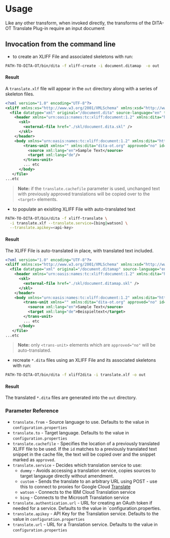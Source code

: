 <h1>Usage</h1>

Like any other transform, when invoked directly, the transforms of the
DITA-OT Translate Plug-in require an input document


## Invocation from the command line

-   to create an XLIFF File and associated skeletons with run:

```bash
PATH-TO-DITA-OT/bin/dita -f xliff-create -i document.ditamap  -o out
```

<h4>Result</h4>

A `translate.xlf` file will appear in the `out` directory along with a series of skeleton files.

```xml
<?xml version="1.0" encoding="UTF-8"?>
<xliff xmlns:xs="http://www.w3.org/2001/XMLSchema" xmlns:xsd="http://www.w3.org/2001/XMLSchema" xmlns:xsi="http://www.w3.org/2001/XMLSchema-instance" xmlns:xsl="http://www.w3.org/1999/XSL/Transform">
  <file datatype="xml" original="/document.dita" source-language="en" target-language="de">
    <header xmlns="urn:oasis:names:tc:xliff:document:1.2" xmlns:dita="http://www.dita-ot.org">
      <skl>
        <external-file href="./skl/document.dita.skl" />
      </skl>
    </header>
    <body xmlns="urn:oasis:names:tc:xliff:document:1.2" xmlns:dita="http://www.dita-ot.org">
        <trans-unit xmlns="" xmlns:dita="dita-ot.org" approved="no" id="42094" xml:space="preserve">
          <source xml:lang="en">Sample Text</source>
          <target xml:lang="de"/>
        </trans-unit>
        ... etc
      </body>
   </file>
...etc
```


> **Note:** if the `translate.cachefile` parameter is used, unchanged text with previously approved translations will be
> copied over to the `<target>` elements.

-   to populate an exisiting XLIFF File with auto-translated text

```bash
PATH-TO-DITA-OT/bin/dita -f xliff-translate \
  -i translate.xlf --translate.service=[bing|watson] \
  --translate.apikey=<api-key>
```

<h4>Result</h4>

The XLIFF File is auto-translated in place, with translated text included.

```xml
<?xml version="1.0" encoding="UTF-8"?>
<xliff xmlns:xs="http://www.w3.org/2001/XMLSchema" xmlns:xsd="http://www.w3.org/2001/XMLSchema" xmlns:xsi="http://www.w3.org/2001/XMLSchema-instance" xmlns:xsl="http://www.w3.org/1999/XSL/Transform">
  <file datatype="xml" original="/document.ditamap" source-language="en" target-language="de">
    <header xmlns="urn:oasis:names:tc:xliff:document:1.2" xmlns:dita="http://www.dita-ot.org">
      <skl>
        <external-file href="./skl/document.ditamap.skl" />
      </skl>
    </header>
    <body xmlns="urn:oasis:names:tc:xliff:document:1.2" xmlns:dita="http://www.dita-ot.org">
        <trans-unit xmlns="" xmlns:dita="dita-ot.org" approved="no" id="42094" xml:space="preserve">
          <source xml:lang="en">Sample Text</source>
          <target xml:lang="de">Beispieltext</target>
        </trans-unit>
        ... etc
      </body>
   </file>
...etc
```

> **Note:** only `<trans-unit>` elements which are `approved="no"` will be auto-translated.

-   recreate `*.dita` files using an XLIFF File and its associated skeletons with run:

```bash
PATH-TO-DITA-OT/bin/dita -f xliff2dita -i translate.xlf -o out
```

<h4>Result</h4>

The translated `*.dita` files are generated into the `out` directory.

### Parameter Reference

-   `translate.from` - Source language to use. Defaults to the value in `configuration.properties`
-   `translate.to` - Target language. Defaults to the value in `configuration.properties`
-   `translate.cachefile` - Specifies the location of a previously translated XLIFF file to be used. If the `id` matches
    to a previously translated text snippet in the cache file, the text will be copied over and the snippet marked as
    `approved`.
-   `translate.service` - Decides which translation service to use:
    -   `dummy` - Avoids accessing a translation service, copies sources to target langauge directly without amendment.
    -   `custom` - Sends the translate to an arbitrary URL using POST - use this to connect to proxies for Google Cloud
        [Translate](https://cloud.google.com/translate/)
    -   `watson` - Connects to the IBM Cloud Translation service
    -   `bing` - Connects to the Microsoft Translation service
-   `translate.authentication.url` - URL for creating an OAuth token if needed for a service. Defaults to the value in
    `configuration.properties.
-   `translate.apikey` - API Key for the Translation service. Defaults to the value in `configuration.properties`
-   `translate.url` - URL for a Translation service. Defaults to the value in `configuration.properties`

